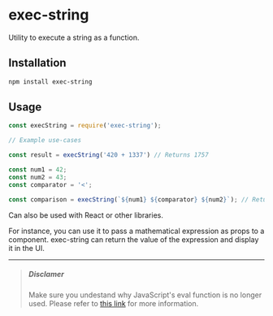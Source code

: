 # exec-string
Utility to execute a string as a function.

## Installation

```bash
npm install exec-string
```

## Usage

```js
const execString = require('exec-string');

// Example use-cases

const result = execString('420 + 1337') // Returns 1757

const num1 = 42;
const num2 = 43;
const comparator = '<';

const comparison = execString(`${num1} ${comparator} ${num2}`); // Returns true
```

Can also be used with React or other libraries.

For instance, you can use it to pass a mathematical expression as props to a component. exec-string can return the value of the expression and display it in the UI.

---

> ##### Disclamer
> Make sure you undestand why JavaScript's eval function is no longer used. Please refer to [this link](https://developer.mozilla.org/en-US/docs/Web/JavaScript/Reference/Global_Objects/eval#never_use_eval!) for more information.
